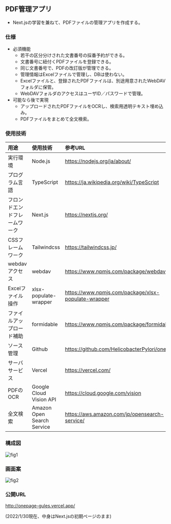## PDF管理アプリ

* Next.jsの学習を兼ねて、PDFファイルの管理アプリを作成する。

### 仕様

* 必須機能
  * 若干の区分分けされた文書番号の採番予約ができる。
  * 文書番号に紐付くPDFファイルを登録できる。
  * 同じ文書番号で、PDFの改訂版が管理できる。
  * 管理情報はExcelファイルで管理し、DBは使わない。
  * Excelファイルと、登録されたPDFファイルは、別途用意されたWebDAVフォルダに保管。
  * WebDAVフォルダのアクセスはユーザID／パスワードで管理。
* 可能なら後で実現
  * アップロードされたPDFファイルをOCRし、検索用透明テキスト埋め込み。
  * PDFファイルをまとめて全文検索。

### 使用技術

|用途|使用技術|参考URL|
|:--|:--|:-|
|実行環境|Node.js|https://nodejs.org/ja/about/|
|プログラム言語|TypeScript|https://ja.wikipedia.org/wiki/TypeScript|
|フロンドエンドフレームワーク|Next.js|https://nextjs.org/|
|CSSフレームワーク|Tailwindcss|https://tailwindcss.jp/|
|webdavアクセス|webdav|https://www.npmjs.com/package/webdav|
|Excelファイル操作|xlsx-populate-wrapper|https://www.npmjs.com/package/xlsx-populate-wrapper|
|ファイルアップロード補助|formidable|https://www.npmjs.com/package/formidable|
|ソース管理|Github|https://github.com/HelicobacterPylori/onepage|
|サーバサービス|Vercel|https://vercel.com/|
|PDFのOCR|Google Cloud Vision API|https://cloud.google.com/vision|
|全文検索|Amazon Open Search Service|https://aws.amazon.com/jp/opensearch-service/|

### 構成図

![fig1](http://www.plantuml.com/plantuml/proxy?fmt=svg&src=https://raw.githubusercontent.com/HelicobacterPylori/onepage/main/fig1.puml)

### 画面案

![fig2](http://www.plantuml.com/plantuml/proxy?fmt=svg&src=https://raw.githubusercontent.com/HelicobacterPylori/onepage/main/fig2.puml)

### 公開URL

http://onepage-gules.vercel.app/

(2022/1/30現在、中身はNext.jsの初期ページのまま)
